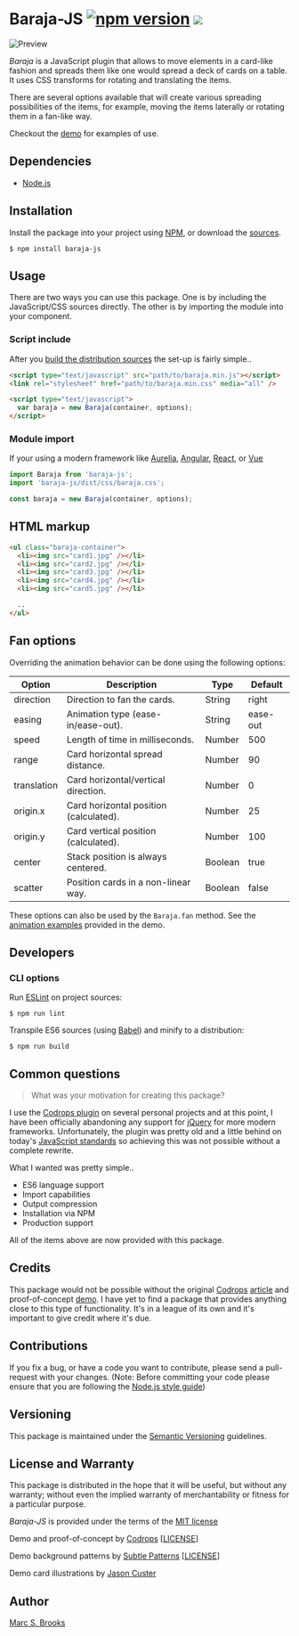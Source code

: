 
# Baraja-JS [![npm version](https://badge.fury.io/js/baraja-js.svg)](https://badge.fury.io/js/baraja-js) [![](https://img.shields.io/npm/dm/baraja-js)](https://www.npmjs.com/package/baraja-js)

![Preview](https://raw.githubusercontent.com/nuxy/baraja-js/master/package.png)

_Baraja_ is a JavaScript plugin that allows to move elements in a card-like fashion and spreads them like one would spread a deck of cards on a table.  It uses CSS transforms for rotating and translating the items.

There are several options available that will create various spreading possibilities of the items, for example, moving the items laterally or rotating them in a fan-like way.

Checkout the [demo](https://nuxy.github.io/baraja-js) for examples of use.

## Dependencies

- [Node.js](https://nodejs.org)

## Installation

Install the package into your project using [NPM](https://npmjs.com), or download the [sources](https://github.com/nuxy/baraja-js/archive/master.zip).

    $ npm install baraja-js

## Usage

There are two ways you can use this package.  One is by including the JavaScript/CSS sources directly.  The other is by importing the module into your component.

### Script include

After you [build the distribution sources](#cli-options) the set-up is fairly simple..

```html
<script type="text/javascript" src="path/to/baraja.min.js"></script>
<link rel="stylesheet" href="path/to/baraja.min.css" media="all" />

<script type="text/javascript">
  var baraja = new Baraja(container, options);
</script>
```

### Module import

If your using a modern framework like [Aurelia](https://aurelia.io), [Angular](https://angular.io), [React](https://reactjs.org), or [Vue](https://vuejs.org)

```javascript
import Baraja from 'baraja-js';
import 'baraja-js/dist/css/baraja.css';

const baraja = new Baraja(container, options);
```

## HTML markup

```html
<ul class="baraja-container">
  <li><img src="card1.jpg" /></li>
  <li><img src="card2.jpg" /></li>
  <li><img src="card3.jpg" /></li>
  <li><img src="card4.jpg" /></li>
  <li><img src="card5.jpg" /></li>

  ..
</ul>
```

## Fan options

Overriding the animation behavior can be done using the following options:

| Option      | Description                            | Type    | Default  |
|-------------|----------------------------------------|---------|----------|
| direction   | Direction to fan the cards.            | String  | right    |
| easing      | Animation type (ease-in/ease-out).     | String  | ease-out |
| speed       | Length of time in milliseconds.        | Number  | 500      |
| range       | Card horizontal spread distance.       | Number  | 90       |
| translation | Card horizontal/vertical direction.    | Number  | 0        |
| origin.x    | Card horizontal position (calculated). | Number  | 25       |
| origin.y    | Card vertical position (calculated).   | Number  | 100      |
| center      | Stack position is always centered.     | Boolean | true     |
| scatter     | Position cards in a non-linear way.    | Boolean | false    |

These options can also be used by the `Baraja.fan` method.  See the [animation examples](https://github.com/nuxy/baraja-js/blob/master/demo/index.html#L107) provided in the demo.

## Developers

### CLI options

Run [ESLint](https://eslint.org) on project sources:

    $ npm run lint

Transpile ES6 sources (using [Babel](https://babeljs.io)) and minify to a distribution:

    $ npm run build

## Common questions

> What was your motivation for creating this package?

I use the [Codrops plugin](https://github.com/codrops/Baraja) on several personal projects and at this point, I have been officially abandoning any support for [jQuery](https://jquery.com) for more modern frameworks.  Unfortunately, the plugin was pretty old and a little behind on today's [JavaScript standards](https://es6.io) so achieving this was not possible without a complete rewrite.

What I wanted was pretty simple..

- ES6 language support
- Import capabilities
- Output compression
- Installation via NPM
- Production support

All of the items above are now provided with this package.

## Credits

This package would not be possible without the original [Codrops](https://tympanus.net) [article](https://tympanus.net/codrops/2012/11/13/baraja-a-plugin-for-spreading-items-in-a-card-like-fashion) and proof-of-concept [demo](https://tympanus.net/Development/Baraja).  I have yet to find a package that provides anything close to this type of functionality.  It's in a league of its own and it's important to give credit where it's due.

## Contributions

If you fix a bug, or have a code you want to contribute, please send a pull-request with your changes. (Note: Before committing your code please ensure that you are following the [Node.js style guide](https://github.com/felixge/node-style-guide))

## Versioning

This package is maintained under the [Semantic Versioning](https://semver.org) guidelines.

## License and Warranty

This package is distributed in the hope that it will be useful, but without any warranty; without even the implied warranty of merchantability or fitness for a particular purpose.

_Baraja-JS_ is provided under the terms of the [MIT license](http://www.opensource.org/licenses/mit-license.php)

Demo and proof-of-concept by [Codrops](https://www.codrops.com) [[LICENSE](http://tympanus.net/codrops/licensing)]

Demo background patterns by [Subtle Patterns](https://subtlepatterns.com) [[LICENSE](http://creativecommons.org/licenses/by-sa/3.0/deed.en_US
)]

Demo card illustrations by [Jason Custer](http://dribbble.com/jdelamancha)

## Author

[Marc S. Brooks](https://github.com/nuxy)
